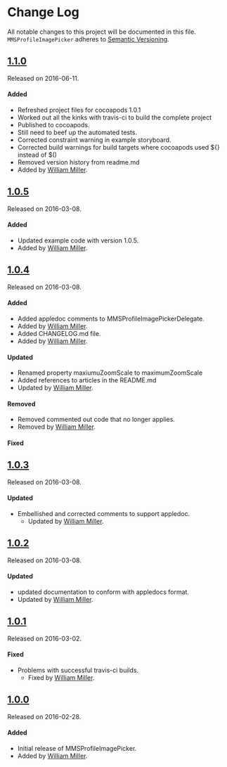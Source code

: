 # Change Log
All notable changes to this project will be documented in this file.
`MMSProfileImagePicker` adheres to [Semantic Versioning](http://semver.org/).


## [1.1.0](https://github.com/miller-ms/MMSProfileImagePicker/releases/tag/1.1.0)
Released on 2016-06-11. 

#### Added
- Refreshed project files for cocoapods 1.0.1
- Worked out all the kinks with travis-ci to build the complete project
- Published to cocoapods.
- Still need to beef up the automated tests.
- Corrected constraint warning in example storyboard.
- Corrected build warnings for build targets where cocoapods used ${} instead of $()
- Removed version history from readme.md
 - Added by [William Miller](https://github.com/miller-ms).

## [1.0.5](https://github.com/miller-ms/MMSProfileImagePicker/releases/tag/1.0.5)
Released on 2016-03-08. 

#### Added
- Updated example code with version 1.0.5.
 - Added by [William Miller](https://github.com/miller-ms).

## [1.0.4](https://github.com/miller-ms/MMSProfileImagePicker/releases/tag/1.0.4)
Released on 2016-03-08. 

#### Added
- Added appledoc comments to MMSProfileImagePickerDelegate.
 - Added by [William Miller](https://github.com/miller-ms).
- Added CHANGELOG.md file.
 - Added by [William Miller](https://github.com/miller-ms).

#### Updated
- Renamed property maxiumuZoomScale to maximumZoomScale
- Added references to articles in the README.md
 - Updated by [William Miller](https://github.com/miller-ms).

#### Removed
- Removed commented out code that no longer applies.
 - Removed by [William Miller](https://github.com/miller-ms).

#### Fixed

## [1.0.3](https://github.com/miller-ms/MMSProfileImagePicker/releases/tag/1.0.3)
Released on 2016-03-08. 

#### Updated
- Embellished and corrected comments to support appledoc.
  - Updated by [William Miller](https://github.com/miller-ms).

## [1.0.2](https://github.com/miller-ms/MMSProfileImagePicker/releases/tag/1.0.2)
Released on 2016-03-08. 

#### Updated
- updated documentation to conform with appledocs format.
 - Updated by [William Miller](https://github.com/miller-ms).


## [1.0.1](https://github.com/miller-ms/MMSProfileImagePicker/releases/tag/1.0.1)
Released on 2016-03-02. 

#### Fixed
- Problems with successful travis-ci builds.
  - Fixed by [William Miller](https://github.com/miller-ms).

## [1.0.0](https://github.com/miller-ms/MMSProfileImagePicker/releases/tag/1.0.0)
Released on 2016-02-28. 

#### Added
- Initial release of MMSProfileImagePicker.
 - Added by [William Miller](https://github.com/miller-ms).